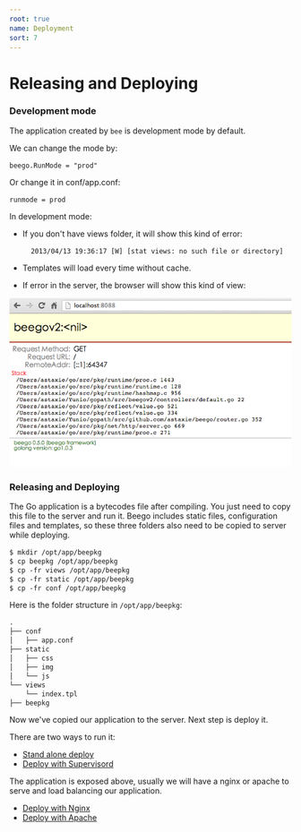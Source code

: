 ```yaml
---
root: true
name: Deployment
sort: 7
---
```


# Releasing and Deploying

### Development mode

The application created by `bee` is development mode by default.

We can change the mode by:

	beego.RunMode = "prod"

Or change it in conf/app.conf:

	runmode = prod


In development mode:

- If you don't have views folder, it will show this kind of error:

		2013/04/13 19:36:17 [W] [stat views: no such file or directory]

- Templates will load every time without cache.

- If error in the server, the browser will show this kind of view:

![](./../images/dev.png)

### Releasing and Deploying

The Go application is a bytecodes file after compiling. You just need to copy this file to the server and run it. Beego includes static files, configuration files and templates, so these three folders also need to be copied to server while deploying.

	$ mkdir /opt/app/beepkg
	$ cp beepkg /opt/app/beepkg
	$ cp -fr views /opt/app/beepkg
	$ cp -fr static /opt/app/beepkg
	$ cp -fr conf /opt/app/beepkg

Here is the folder structure in `/opt/app/beepkg`:

	.
	├── conf
	│   ├── app.conf
	├── static
	│   ├── css
	│   ├── img
	│   └── js
	└── views
	    └── index.tpl
	├── beepkg

Now we've copied our application to the server. Next step is deploy it.

There are two ways to run it:

- [Stand alone deploy](./beego.md)
- [Deploy with Supervisord ](./supervisor.md)
	
The application is exposed above, usually we will have a nginx or apache to serve and load balancing our application.

- [Deploy with Nginx](./nginx.md)
- [Deploy with Apache](./apache.md)

